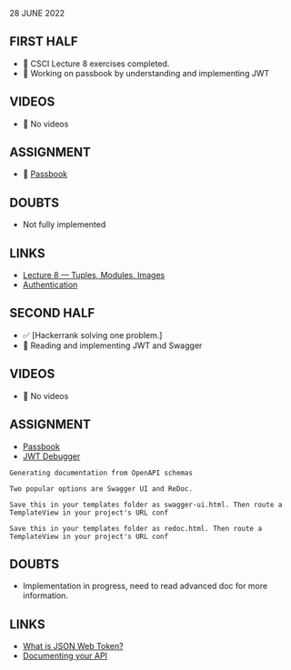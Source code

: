 28 JUNE 2022

## FIRST HALF

- 🚧 CSCI Lecture 8 exercises completed. 
- 🚧 Working on passbook by understanding and implementing JWT

## VIDEOS

- 🚫 No videos

## ASSIGNMENT

- 🚧 [Passbook](https://github.com/sp18-interns/django-passbook)

## DOUBTS

- Not fully implemented

## LINKS

- [Lecture 8 — Tuples, Modules, Images](https://www.cs.rpi.edu/~sibel/csci1100/fall2017/lecture_notes/lec08_modules_images.html)
- [Authentication](https://www.django-rest-framework.org/api-guide/authentication/#tokenauthentication)

## SECOND HALF

- ✅ [Hackerrank solving one problem.]
- 🚧 Reading and implementing JWT and Swagger
 
## VIDEOS

- 🚫 No videos

## ASSIGNMENT

- [Passbook](https://github.com/sp18-interns/django-passbook)
- [JWT Debugger](https://jwt.io/)
```
Generating documentation from OpenAPI schemas

Two popular options are Swagger UI and ReDoc.

Save this in your templates folder as swagger-ui.html. Then route a TemplateView in your project's URL conf

Save this in your templates folder as redoc.html. Then route a TemplateView in your project's URL conf

```

## DOUBTS

- Implementation in progress, need to read advanced doc for more information.

## LINKS

- [What is JSON Web Token?](https://jwt.io/introduction/)
- [Documenting your API](https://www.django-rest-framework.org/topics/documenting-your-api/)
